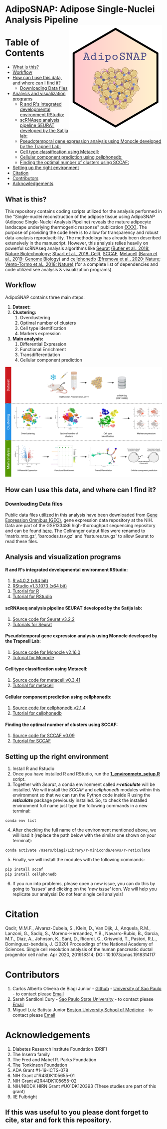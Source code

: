 # AdipoSNAP: Adipose Single-Nuclei Analysis Pipeline <img src="Logo.png" align="right" width="300" />


# Table of Contents
- [What is this?](#what-is-this)
- [Workflow](#workflow)
- [How can I use this data, and where can I find it?](#how-can-i-use-this-data-and-where-can-i-find-it)
	- [Downloading Data files](#downloading-data-files)
- [Analysis and visualization programs](#analysis-and-visualization-programs)
	- [R and R's integrated developmental environment RStudio:](#r-and-rs-integrated-developmental-environment-rstudio)
	- [scRNAseq analysis pipeline SEURAT developed by the Satija lab:](#scrnaseq-analysis-pipeline-seurat-developed-by-the-satija-lab)
	- [Pseudotemporal gene expression analysis using Monocle developed by the Trapnell Lab:](#pseudotemporal-gene-expression-analysis-using-monocle-developed-by-the-trapnell-lab)
	- [Cell type classification using Metacell:](#cell-type-classification-using-metacell)
	- [Cellular component prediction using cellphonedb:](#cellular-component-prediction-using-cellphonedb)
	- [Finding the optimal number of clusters using SCCAF:](#finding-the-optimal-number-of-clusters-using-sccaf)
- [Setting up the right environment](#setting-up-the-right-environment)
- [Citation](#citation)
- [Contributors](#contributors)
- [Acknowledgements](#acknowledgements)



## What is this?
This repository contains coding scripts utilized for the analysis performed in the "Single-nuclei reconstruction of the adipose tissue using AdipoSNAP (Adipose Single-Nuclei Analysis Pipeline) reveals the mature adipocyte landscape underlying thermogenic response" publication [(XXX)](XXX). The purpose of providing the code here is to allow for transparency and robust data-analysis reproducibility. The methodology has already been described extensively in the manuscript. However, this analysis relies heavily on powerful scRNAseq analysis algorithms like [Seurat](https://satijalab.org/seurat/) [(Butler et al., 2018: Nature Biotechnology;](https://www.nature.com/articles/nbt.4096) [Stuart et al., 2018: Cell)](https://www.sciencedirect.com/science/article/pii/S0092867419305598?via%3Dihub), [SCCAF](https://github.com/SCCAF/sccaf), [Metacell](https://tanaylab.github.io/metacell/) [(Baran et al., 2019: Genome Biology)](https://genomebiology.biomedcentral.com/articles/10.1186/s13059-019-1812-2) and [cellphonedb](https://www.cellphonedb.org) [(Efremova et al., 2020: Nature;](https://www.nature.com/articles/s41596-020-0292-x) [Vento-Tormo et al., 2018: Nature)](https://www.nature.com/articles/s41586-018-0698-6) (for a complete list of dependencies and code utilized see analysis & visualization programs).


## Workflow
AdipoSNAP contains three main steps:
1. **Dataset:**
2. **Clustering:**
    1. Overclustering
    2. Optimal number of clusters
    3. Cell type identification
    4. Markers expression
3. **Main analysis:**
    1. Differential Expression
    2. Functional Enrichment
    3. Transdifferentiation
    4. Cellular component prediction
<img src="Workflow.png" align="center">


## How can I use this data, and where can I find it?
### Downloading Data files
Public data files utilized in this analysis have been downloaded from [Gene Expression Omnibus (GEO)](https://www.ncbi.nlm.nih.gov/geo/), gene expression data repository at the NIH. Data are part of the GSE133486 high-thoroughput sequencing repository and can be found [here](https://www.ncbi.nlm.nih.gov/geo/query/acc.cgi?acc=GSE133486). The Cellranger output files were renamed to 'matrix.mtx.gz', 'barcodes.tsv.gz' and 'features.tsv.gz' to allow Seurat to read these files.


## Analysis and visualization programs
#### R and R's integrated developmental environment RStudio:
1. [R v4.0.2 (x64 bit)](https://cran.r-project.org/bin/macosx/base/)
2. [RStudio v1.3.1073 (x64 bit)](https://www.rstudio.com/products/rstudio/download/)
4. [Tutorial for R](https://cran.r-project.org/doc/manuals/r-release/R-intro.html)
5. [Tutorial for RStudio](https://resources.rstudio.com/)
#### scRNAseq analysis pipeline SEURAT developed by the Satija lab:
1. [Source code for Seurat v3.2.2](https://cran.r-project.org/web/packages/Seurat/index.html)
2. [Tutorials for Seurat](https://satijalab.org/seurat/)
#### Pseudotemporal gene expression analysis using Monocle developed by the Trapnell Lab:
1. [Source code for Monocle v2.16.0](https://bioconductor.org/packages/release/bioc/html/monocle.html)
2. [Tutorial for Monocle](http://cole-trapnell-lab.github.io/monocle-release/docs/#constructing-single-cell-trajectories)
#### Cell type classification using Metacell:
1. [Source code for metacell v0.3.41](https://github.com/tanaylab/metacell/releases/tag/v0.3.41)
2. [Tutorial for metacell](https://tanaylab.github.io/metacell/)
#### Cellular component prediction using cellphonedb:
1. [Source code for cellphonedb v2.1.4](https://github.com/Teichlab/cellphonedb/releases/tag/v2.1.4)
2. [Tutorial for cellphonedb](https://github.com/Teichlab/cellphonedb)
#### Finding the optimal number of clusters using SCCAF:
1. [Source code for SCCAF v0.09](https://github.com/SCCAF/sccaf/releases/tag/0.09)
2. [Tutorial for SCCAF](https://github.com/SCCAF/sccaf)


## Setting up the right environment
1. Install R and Rstudio
2. Once you have installed R and RStudio, run the [**1_environmetn_setup.R**](https://github.com/cbiagii/AdipoSNAP/blob/master/1_environment_setup.R) script.
3. Together with *Seurat*, a conda environment called ***r-reticulate*** will be installed. We will install the *SCCAF* and *cellphonedb* modules within this environment so that we can run the Python code inside R using the ***reticulate*** package previously installed. So, to check the installed environment full name just type the following commands in a new terminal:
```
conda env list
```
4. After checking the full name of the environment mentioned above, we will load it (replace the path below with the similar one shown on your terminal):
```
conda activate /Users/biagi/Library/r-miniconda/envs/r-reticulate
```
5. Finally, we will install the modules with the following commands:
```
pip install sccaf
pip install cellphonedb
```
6. If you run into problems, please open a new issue, you can do this by going to *'issues'* and clicking on the *'new issue'* icon. We will help you replicate our analysis! Do not fear single cell analysis!


# Citation
Qadir, M.M.F., Alvarez-Cubela, S., Klein, D., Van Dijk, J., Anquela, R.M., Lanzoni, G., Sadiq, S., Moreno-Hernandez, Y.B., Navarro-Rubio, B., Garcia, M.T., Diaz, A., Johnson, K., Sant, D., Ricordi, C., Griswold, T., Pastori, R.L., Dominguez-bendala, J. (2020) Proceedings of the National Academy of Sciences. Single cell resolution analysis of the human pancreatic ductal progenitor cell niche. Apr 2020, 201918314; DOI: 10.1073/pnas.1918314117


# Contributors
1. Carlos Alberto Oliveira de Biagi Junior - [Github](https://github.com/cbiagii) - [University of Sao Paulo](https://www.fmrp.usp.br/en/) - to contact please [Email](mailto:biagi@usp.br)
2. Sarah Santiloni Cury - [Sao Paulo State University](https://www.international.unesp.br/) - to contact please [Email](mailto:santiloni.cury@unesp.br)
3. Miguel Luiz Batista Junior [Boston University School of Medicine](https://www.bumc.bu.edu/busm/) - to contact please [Email](mailto:migueljr4@me.com)


# Acknowledgements
1. Diabetes Research Institute Foundation (DRIF)
2. The Inserra family
3. The Fred and Mabel R. Parks Foundation
4. The Tonkinson Foundation
5. ADA Grant #1-19-ICTS-078
6. NIH Grant #1R43DK105655-01
7. NIH Grant #2R44DK105655-02
8. NIH/NIDDK HIRN Grant #U01DK120393 (These studies are part of this grant)
9. IIE Fulbright

## If this was useful to you please dont forget to cite, star and fork this repository.